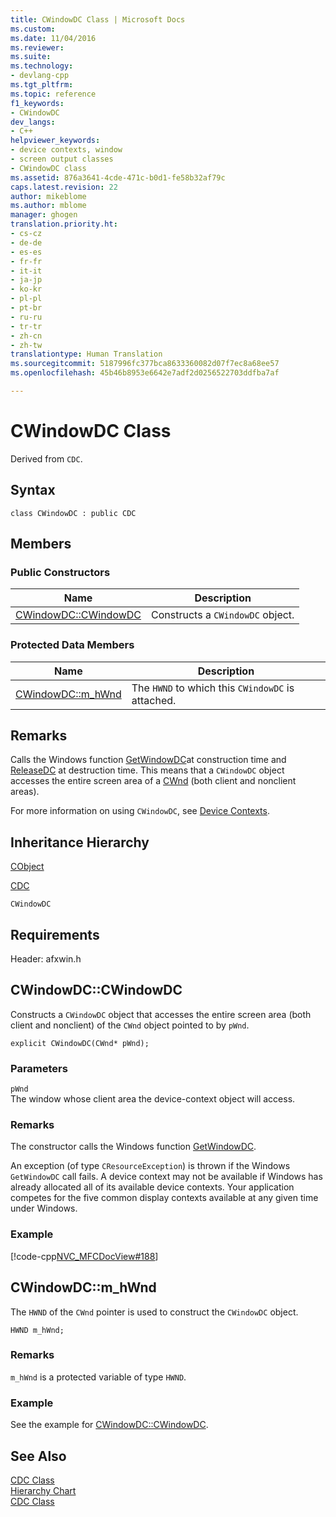 ```yaml
---
title: CWindowDC Class | Microsoft Docs
ms.custom: 
ms.date: 11/04/2016
ms.reviewer: 
ms.suite: 
ms.technology:
- devlang-cpp
ms.tgt_pltfrm: 
ms.topic: reference
f1_keywords:
- CWindowDC
dev_langs:
- C++
helpviewer_keywords:
- device contexts, window
- screen output classes
- CWindowDC class
ms.assetid: 876a3641-4cde-471c-b0d1-fe58b32af79c
caps.latest.revision: 22
author: mikeblome
ms.author: mblome
manager: ghogen
translation.priority.ht:
- cs-cz
- de-de
- es-es
- fr-fr
- it-it
- ja-jp
- ko-kr
- pl-pl
- pt-br
- ru-ru
- tr-tr
- zh-cn
- zh-tw
translationtype: Human Translation
ms.sourcegitcommit: 5187996fc377bca8633360082d07f7ec8a68ee57
ms.openlocfilehash: 45b46b8953e6642e7adf2d0256522703ddfba7af

---
```

# CWindowDC Class
Derived from `CDC`.  
  
## Syntax  
  
```  
class CWindowDC : public CDC  
```  
  
## Members  
  
### Public Constructors  
  
|Name|Description|  
|----------|-----------------|  
|[CWindowDC::CWindowDC](#cwindowdc__cwindowdc)|Constructs a `CWindowDC` object.|  
  
### Protected Data Members  
  
|Name|Description|  
|----------|-----------------|  
|[CWindowDC::m_hWnd](#cwindowdc__m_hwnd)|The `HWND` to which this `CWindowDC` is attached.|  
  
## Remarks  
 Calls the Windows function [GetWindowDC](http://msdn.microsoft.com/library/windows/desktop/dd144947\(v=vs.85\).aspx)at construction time and [ReleaseDC](http://msdn.microsoft.com/library/windows/desktop/dd162920\(v=vs.85\).aspx) at destruction time. This means that a `CWindowDC` object accesses the entire screen area of a [CWnd](../../mfc/reference/cwnd-class.md) (both client and nonclient areas).  
  
 For more information on using `CWindowDC`, see [Device Contexts](../../mfc/device-contexts.md).  
  
## Inheritance Hierarchy  
 [CObject](../../mfc/reference/cobject-class.md)  
  
 [CDC](../../mfc/reference/cdc-class.md)  
  
 `CWindowDC`  
  
## Requirements  
 Header: afxwin.h  
  
##  <a name="cwindowdc__cwindowdc"></a>  CWindowDC::CWindowDC  
 Constructs a `CWindowDC` object that accesses the entire screen area (both client and nonclient) of the `CWnd` object pointed to by `pWnd`.  
  
```  
explicit CWindowDC(CWnd* pWnd);
```  
  
### Parameters  
 `pWnd`  
 The window whose client area the device-context object will access.  
  
### Remarks  
 The constructor calls the Windows function [GetWindowDC](http://msdn.microsoft.com/library/windows/desktop/dd144947).  
  
 An exception (of type `CResourceException`) is thrown if the Windows `GetWindowDC` call fails. A device context may not be available if Windows has already allocated all of its available device contexts. Your application competes for the five common display contexts available at any given time under Windows.  
  
### Example  
 [!code-cpp[NVC_MFCDocView#188](../../mfc/codesnippet/cpp/cwindowdc-class_1.cpp)]  
  
##  <a name="cwindowdc__m_hwnd"></a>  CWindowDC::m_hWnd  
 The `HWND` of the `CWnd` pointer is used to construct the `CWindowDC` object.  
  
```  
HWND m_hWnd;  
```  
  
### Remarks  
 `m_hWnd` is a protected variable of type `HWND`.  
  
### Example  
  See the example for [CWindowDC::CWindowDC](#cwindowdc__cwindowdc).  
  
## See Also  
 [CDC Class](../../mfc/reference/cdc-class.md)   
 [Hierarchy Chart](../../mfc/hierarchy-chart.md)   
 [CDC Class](../../mfc/reference/cdc-class.md)



<!--HONumber=Jan17_HO1-->


